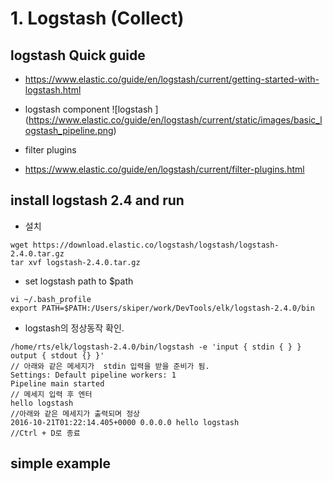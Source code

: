 # 1. Logstash (Collect)

## logstash Quick guide
 - https://www.elastic.co/guide/en/logstash/current/getting-started-with-logstash.html

- logstash component
![logstash ]
(https://www.elastic.co/guide/en/logstash/current/static/images/basic_logstash_pipeline.png)

- filter plugins
 - https://www.elastic.co/guide/en/logstash/current/filter-plugins.html

## install logstash 2.4  and run

- 설치
```
wget https://download.elastic.co/logstash/logstash/logstash-2.4.0.tar.gz
tar xvf logstash-2.4.0.tar.gz
```


- set logstash path to $path
```
vi ~/.bash_profile
export PATH=$PATH:/Users/skiper/work/DevTools/elk/logstash-2.4.0/bin
```


- logstash의 정상동작 확인.
```
/home/rts/elk/logstash-2.4.0/bin/logstash -e 'input { stdin { } } output { stdout {} }'
// 아래와 같은 메세지가  stdin 입력을 받을 준비가 됨.
Settings: Default pipeline workers: 1
Pipeline main started
// 메세지 입력 후 엔터
hello logstash
//아래와 같은 메세지가 출력되며 정상
2016-10-21T01:22:14.405+0000 0.0.0.0 hello logstash
//Ctrl + D로 종료
```



## simple example
